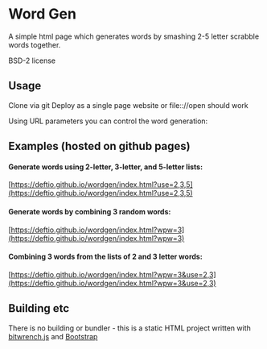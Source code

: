 # Word Gen

A simple html page which generates words by smashing 2-5 letter scrabble words together.

BSD-2 license

## Usage
Clone via git
Deploy as a single page website or file:://open should work

Using URL parameters you can control the word generation:

## Examples (hosted on github pages)


#### Generate words using 2-letter, 3-letter, and 5-letter lists:

[https://deftio.github.io/wordgen/index.html?use=2,3,5](https://deftio.github.io/wordgen/index.html?use=2,3,5)

#### Generate words by combining 3 random words:

[https://deftio.github.io/wordgen/index.html?wpw=3](https://deftio.github.io/wordgen/index.html?wpw=3)

#### Combining 3 words from the lists of 2 and 3 letter words:

[https://deftio.github.io/wordgen/index.html?wpw=3&use=2,3](https://deftio.github.io/wordgen/index.html?wpw=3&use=2,3)



## Building etc
There is no building or bundler - this is a static HTML project written with [bitwrench.js](https://github.com/deftio/bitwrench) and [Bootstrap](https://www.getbootstrap.com)